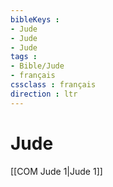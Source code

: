 ```yaml
---
bibleKeys : 
- Jude
- Jude
- Jude
tags : 
- Bible/Jude
- français
cssclass : français
direction : ltr
---
```


# Jude

[[COM Jude 1|Jude 1]]
